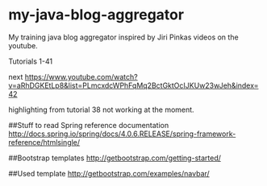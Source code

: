 my-java-blog-aggregator
=======================

My training java blog aggregator inspired by Jiri Pinkas videos on the youtube.

Tutorials 1-41

next
https://www.youtube.com/watch?v=aRhDGKEtLp8&list=PLmcxdcWPhFqMq2BctGktOcIJKUw23wJeh&index=42

highlighting from tutorial 38 not working at the moment.

##Stuff to read
Spring reference documentation
    http://docs.spring.io/spring/docs/4.0.6.RELEASE/spring-framework-reference/htmlsingle/
    
##Bootstrap templates
    http://getbootstrap.com/getting-started/
    
##Used template
    http://getbootstrap.com/examples/navbar/
